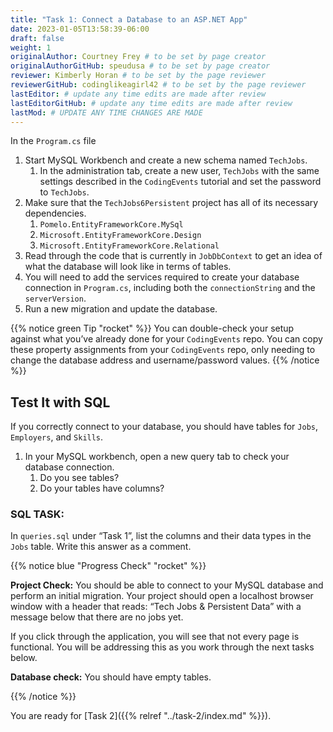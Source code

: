 ```yaml
---
title: "Task 1: Connect a Database to an ASP.NET App"
date: 2023-01-05T13:58:39-06:00
draft: false
weight: 1
originalAuthor: Courtney Frey # to be set by page creator
originalAuthorGitHub: speudusa # to be set by page creator
reviewer: Kimberly Horan # to be set by the page reviewer
reviewerGitHub: codinglikeagirl42 # to be set by the page reviewer
lastEditor: # update any time edits are made after review
lastEditorGitHub: # update any time edits are made after review
lastMod: # UPDATE ANY TIME CHANGES ARE MADE
---
```


In the `Program.cs` file

1. Start MySQL Workbench and create a new schema named `TechJobs`.
   1. In the administration tab, create a new user, `TechJobs` with the same settings described in the `CodingEvents` tutorial and set the password to `TechJobs`.
1. Make sure that the `TechJobs6Persistent` project has all of its necessary dependencies.
   1. `Pomelo.EntityFrameworkCore.MySql`
   1. `Microsoft.EntityFrameworkCore.Design`
   1. `Microsoft.EntityFrameworkCore.Relational`
1. Read through the code that is currently in `JobDbContext` to get an idea of what the database will look like in terms of tables.
1. You will need to add the services required to create your database connection in `Program.cs`, including both the `connectionString` and the `serverVersion`.
1. Run a new migration and update the database.

{{% notice green Tip "rocket" %}}
You can double-check your setup against what you’ve already done for your `CodingEvents` repo. You can copy these property assignments from your `CodingEvents` repo, only needing to change the database address and username/password values.
{{% /notice %}}

## Test It with SQL
If you correctly connect to your database, you should have tables for `Jobs`, `Employers`, and `Skills`.

1. In your MySQL workbench, open a new query tab to check your database connection.
   1. Do you see tables?
   1. Do your tables have columns?

### SQL TASK: 
In `queries.sql` under “Task 1”, list the columns and their data types in the `Jobs` table.  Write this answer as a comment. 

{{% notice blue "Progress Check" "rocket" %}}

**Project Check:** You should be able to connect to your MySQL database and perform an initial migration. Your project should open a localhost browser window with a header that reads: “Tech Jobs & Persistent Data” with a message below that there are no jobs yet.

If you click through the application, you will see that not every page is functional.  You will be addressing this as you work through the next tasks below.

**Database check:** You should have empty tables.

{{% /notice %}}

You are ready for [Task 2]({{% relref "../task-2/index.md" %}}).